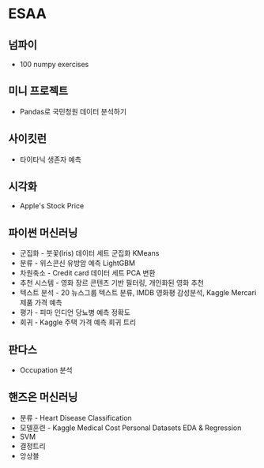 # ESAA
## 넘파이
* 100 numpy exercises
## 미니 프로젝트
* Pandas로 국민청원 데이터 분석하기
## 사이킷런
* 타이타닉 생존자 예측
## 시각화
* Apple's Stock Price
## 파이썬 머신러닝
* 군집화 - 붓꽃(Iris) 데이터 세트 군집화 KMeans
* 분류 - 위스콘신 유방암 예측 LightGBM
* 차원축소 - Credit card 데이터 세트 PCA 변환
* 추천 시스템 - 영화 장르 콘텐츠 기반 필터링, 개인화된 영화 추천
* 텍스트 분석 - 20 뉴스그룹 텍스트 분류, IMDB 영화평 감성분석, Kaggle Mercari 제품 가격 예측
* 평가 - 피마 인디언 당뇨병 예측 정확도
* 회귀 - Kaggle 주택 가격 예측 회귀 트리
## 판다스
* Occupation 분석
## 핸즈온 머신러닝
* 분류 - Heart Disease Classification
* 모델훈련 - Kaggle Medical Cost Personal Datasets EDA & Regression
* SVM
* 결정트리
* 앙상블
